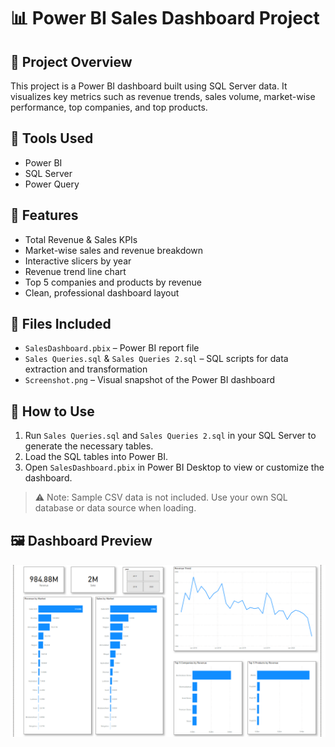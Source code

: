# 📊 Power BI Sales Dashboard Project

## 📌 Project Overview
This project is a Power BI dashboard built using SQL Server data. It visualizes key metrics such as revenue trends, sales volume, market-wise performance, top companies, and top products.

## 🧰 Tools Used
- Power BI
- SQL Server
- Power Query

## 🔧 Features
- Total Revenue & Sales KPIs
- Market-wise sales and revenue breakdown
- Interactive slicers by year
- Revenue trend line chart
- Top 5 companies and products by revenue
- Clean, professional dashboard layout

## 📁 Files Included
- `SalesDashboard.pbix` – Power BI report file
- `Sales Queries.sql` & `Sales Queries 2.sql` – SQL scripts for data extraction and transformation
- `Screenshot.png` – Visual snapshot of the Power BI dashboard

## 🔗 How to Use
1. Run `Sales Queries.sql` and `Sales Queries 2.sql` in your SQL Server to generate the necessary tables.
2. Load the SQL tables into Power BI.
3. Open `SalesDashboard.pbix` in Power BI Desktop to view or customize the dashboard.

> ⚠️ Note: Sample CSV data is not included. Use your own SQL database or data source when loading.

## 🖼️ Dashboard Preview
![Dashboard Screenshot](Screenshot.png)



